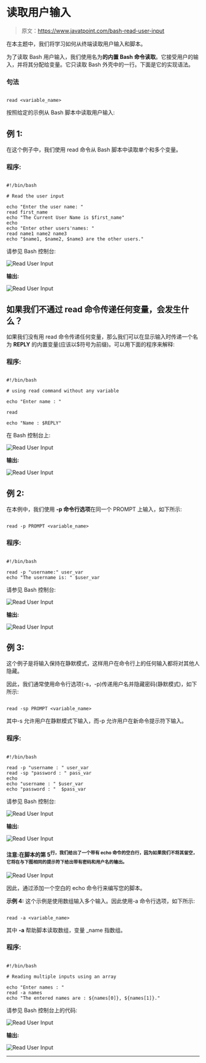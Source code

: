 # 读取用户输入

> 原文：<https://www.javatpoint.com/bash-read-user-input>

在本主题中，我们将学习如何从终端读取用户输入和脚本。

为了读取 Bash 用户输入，我们使用名为**的内置 Bash 命令读取**。它接受用户的输入，并将其分配给变量。它只读取 Bash 外壳中的一行。下面是它的实现语法。

### 句法

```

read <variable_name>

```

按照给定的示例从 Bash 脚本中读取用户输入:

## 例 1:

在这个例子中，我们使用 read 命令从 Bash 脚本中读取单个和多个变量。

### 程序:

```

#!/bin/bash

# Read the user input 

echo "Enter the user name: "
read first_name
echo "The Current User Name is $first_name"
echo
echo "Enter other users'names: "
read name1 name2 name3
echo "$name1, $name2, $name3 are the other users."

```

请参见 Bash 控制台:

![Read User Input](img/dbddc3cb6c92533b2a52a670e703d29d.png)

**输出:**

![Read User Input](img/8a5b2d09002e623d60b04c5205b0c8ee.png)

## 如果我们不通过 read 命令传递任何变量，会发生什么？

如果我们没有用 read 命令传递任何变量，那么我们可以在显示输入时传递一个名为 **REPLY** 的内置变量(应该以$符号为前缀)。可以用下面的程序来解释:

### 程序:

```

#!/bin/bash

# using read command without any variable

echo "Enter name : "

read

echo "Name : $REPLY"

```

在 Bash 控制台上:

![Read User Input](img/a3a00bc452a3d634558b6d19031b6b1f.png)

**输出:**

![Read User Input](img/0a03f4c8fafff0f7bba956b7261f73ab.png)

## 例 2:

在本例中，我们使用 **-p 命令行选项**在同一个 PROMPT 上输入，如下所示:

```

read -p PROMPT <variable_name>

```

### 程序:

```

#!/bin/bash

read -p "username:" user_var
echo "The username is: " $user_var

```

请参见 Bash 控制台:

![Read User Input](img/e1cfe8d3e56fac9273dc254b634f4040.png)

**输出:**

![Read User Input](img/97f48a5ee847b94f2b4daa90f5aeed34.png)

## 例 3:

这个例子是将输入保持在静默模式，这样用户在命令行上的任何输入都将对其他人隐藏。

因此，我们通常使用命令行选项(-s，-p)传递用户名并隐藏密码(静默模式)，如下所示:

```

read -sp PROMPT <variable_name>

```

其中-s 允许用户在静默模式下输入，而-p 允许用户在新命令提示符下输入。

### 程序:

```

#!/bin/bash

read -p "username : " user_var
read -sp "password : " pass_var
echo
echo "username : " $user_var
echo "password : "  $pass_var

```

请参见 Bash 控制台:

![Read User Input](img/e8e25bb3e91329807e8c672bcd45e440.png)

**输出:**

![Read User Input](img/0559da6542de4ae0a52ddca0b9b7b9bc.png)

#### 注意:在脚本的第 5<sup>行，我们给出了一个带有 echo 命令的空白行，因为如果我们不将其留空，它将在与下图相同的提示符下给出带有密码和用户名的输出。</sup>

![Read User Input](img/fe39b559d3a924af1ad54a14ba06b16b.png)

因此，通过添加一个空白的 echo 命令行来编写您的脚本。

**示例 4:** 这个示例是使用数组输入多个输入。因此使用-a 命令行选项，如下所示:

```

read -a <variable_name>

```

其中 **-a** 帮助脚本读取数组，变量 _name 指数组。

### 程序:

```

#!/bin/bash

# Reading multiple inputs using an array

echo "Enter names : "
read -a names
echo "The entered names are : ${names[0]}, ${names[1]}."

```

请参见 Bash 控制台上的代码:

![Read User Input](img/c80b0cee2b82ad3ad2d2f33f2e1af8d7.png)

**输出:**

![Read User Input](img/1c062ca059f2f1440be461bac2d074e9.png)

* * *